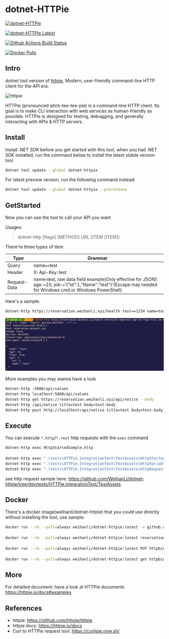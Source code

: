 # dotnet-HTTPie

[![dotnet-HTTPie](https://img.shields.io/nuget/v/dotnet-HTTPie)](https://www.nuget.org/packages/dotnet-HTTPie/)

[![dotnet-HTTPie Latest](https://img.shields.io/nuget/vpre/dotnet-HTTPie)](https://www.nuget.org/packages/dotnet-HTTPie/absoluteLatest)

[![Github Actions Build Status](https://github.com/WeihanLi/dotnet-HTTPie/workflows/default/badge.svg?branch=dev)](https://github.com/WeihanLi/dotnet-HTTPie/actions?query=workflow%default+branch%3Adev)

[![Docker Pulls](https://img.shields.io/docker/pulls/weihanli/dotnet-httpie)](https://hub.docker.com/r/weihanli/dotnet-httpie)

## Intro

dotnet tool version of [httpie](https://github.com/httpie/httpie), Modern, user-friendly command-line HTTP client for the API era.

![httpie](https://raw.githubusercontent.com/httpie/httpie/master/docs/httpie-animation.gif)

HTTPie (pronounced aitch-tee-tee-pie) is a command-line HTTP client. Its goal is to make CLI interaction with web services as human-friendly as possible. HTTPie is designed for testing, debugging, and generally interacting with APIs & HTTP servers.

## Install

Install .NET SDK before you get started with this tool, when you had .NET SDK installed, run the command below to install the latest stable version tool

``` bash
dotnet tool update --global dotnet-httpie
```

For latest preview version, run the following command instead:

``` bash
dotnet tool update --global dotnet-httpie --prerelease
```

## GetStarted

Now you can use the tool to call your API you want

Usages:

> dotnet-http [flags] [METHOD] URL [ITEM [ITEM]]

There're three types of item

Type | Grammar
-----|-------
Query| name`==`test
Header| X-Api-Key`:`test
Request-Data | name`=`test, raw data field example(Only effective for JSON): age`:=`10, job`:=`'{"Id":1,"Name":"test"}'(Escape may needed for Windows cmd or Windows PowerShell)

Here's a sample:

``` sh
dotnet-http https://reservation.weihanli.xyz/health test==1234 name=test age:=10 flag:=true job:='{"id": 1, "name": "test"}' api-key:Abc12345 --offline
```

![sample](./images/sample.png)

More examples you may wanna have a look

``` bash
dotnet-http :5000/api/values
dotnet-http localhost:5000/api/values
dotnet-http get https://reservation.weihanli.xyz/api/notice --body
dotnet-http /api/notice title=test body=test-body
dotnet-http post http://localhost/api/notice title=test body=test-body
```

## Execute

You can execute `*.http`/`*.rest` http requests with the `exec` command

``` sh
dotnet-http exec HttpStartedSample.http

dotnet-http exec ".\tests\HTTPie.IntegrationTest\TestAssets\HttpStartedSample.http"
dotnet-http exec ".\tests\HTTPie.IntegrationTest\TestAssets\HttpVariableSample.http"
dotnet-http exec ".\tests\HTTPie.IntegrationTest\TestAssets\HttpRequestReferenceSample.http"
```

see http request sample here: <https://github.com/WeihanLi/dotnet-httpie/tree/dev/tests/HTTPie.IntegrationTest/TestAssets>

## Docker

There's a docker image(weihanli/dotnet-httpie) that you could use directly without installing the tool, use sample:

``` bash
docker run --rm --pull=always weihanli/dotnet-httpie:latest -v github.com

docker run --rm --pull=always weihanli/dotnet-httpie:latest reservation.weihanli.xyz/health job:='{"id":1,"name":"tester"}' --offline

docker run --rm --pull=always weihanli/dotnet-httpie:latest PUT httpbin.org hello=world

docker run --rm --pull=always weihanli/dotnet-httpie:latest get httpbin.org/status/400
```

## More

For detailed document: have a look at HTTPie documents <https://httpie.io/docs#examples>

## References

- httpie: <https://github.com/httpie/httpie>
- httpie docs: <https://httpie.io/docs>
- Curl to HTTPie request tool: <https://curlipie.now.sh/>
